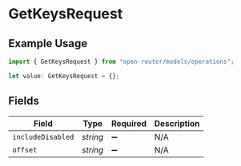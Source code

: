 # GetKeysRequest

## Example Usage

```typescript
import { GetKeysRequest } from "open-router/models/operations";

let value: GetKeysRequest = {};
```

## Fields

| Field              | Type               | Required           | Description        |
| ------------------ | ------------------ | ------------------ | ------------------ |
| `includeDisabled`  | *string*           | :heavy_minus_sign: | N/A                |
| `offset`           | *string*           | :heavy_minus_sign: | N/A                |
